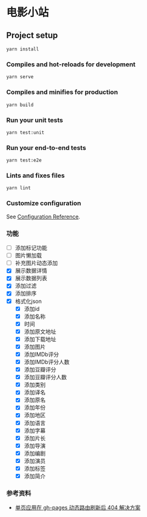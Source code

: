 # 电影小站

## Project setup

```shell
yarn install
```

### Compiles and hot-reloads for development

```shell
yarn serve
```

### Compiles and minifies for production

```shell
yarn build
```

### Run your unit tests

```shell
yarn test:unit
```

### Run your end-to-end tests

```shell
yarn test:e2e
```

### Lints and fixes files

```shell
yarn lint
```

### Customize configuration

See [Configuration Reference](https://cli.vuejs.org/config/).

### 功能

- [ ] 添加标记功能
- [ ] 图片懒加载
- [ ] 补充图片动态添加
- [x] 展示数据详情
- [x] 展示数据列表
- [x] 添加过滤
- [x] 添加排序
- [x] 格式化json
  - [x] 添加id
  - [x] 添加名称
  - [x] 时间
  - [x] 添加原文地址
  - [x] 添加下载地址
  - [x] 添加图片
  - [x] 添加IMDb评分
  - [x] 添加IMDb评分人数
  - [x] 添加豆瓣评分
  - [x] 添加豆瓣评分人数
  - [x] 添加类别
  - [x] 添加译名
  - [x] 添加原名
  - [x] 添加年份
  - [x] 添加地区
  - [x] 添加语言
  - [x] 添加字幕
  - [x] 添加片长
  - [x] 添加导演
  - [x] 添加编剧
  - [x] 添加演员
  - [x] 添加标签
  - [x] 添加简介

### 参考资料

- [单页应用在 gh-pages 动态路由刷新后 404 解决方案](https://segmentfault.com/a/1190000012951274)
